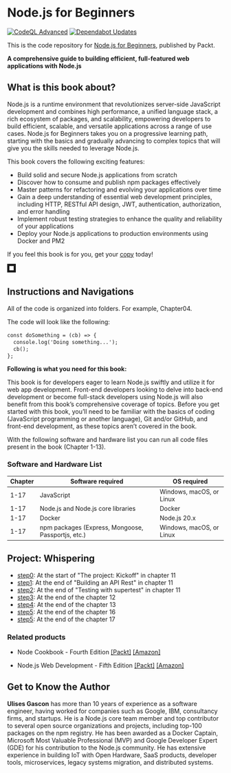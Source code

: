 # Node.js for Beginners

[![CodeQL Advanced](https://github.com/ibiscum/NodeJS-for-Beginners/actions/workflows/codeql.yml/badge.svg)](https://github.com/ibiscum/NodeJS-for-Beginners/actions/workflows/codeql.yml)
[![Dependabot Updates](https://github.com/ibiscum/NodeJS-for-Beginners/actions/workflows/dependabot/dependabot-updates/badge.svg)](https://github.com/ibiscum/NodeJS-for-Beginners/actions/workflows/dependabot/dependabot-updates)

<a href="https://www.packtpub.com/product/nodejs-for-beginners/9781803245171"><img src="https://content.packt.com/B21678/cover_image_small.jpg" alt="" height="256px" align="right"></a>

This is the code repository for [Node.js for Beginners](https://www.packtpub.com/product/nodejs-for-beginners/9781803245171), published by Packt.

**A comprehensive guide to building efficient, full-featured web applications with Node.js**

## What is this book about?
Node.js is a runtime environment that revolutionizes server-side JavaScript development and combines high performance, a unified language stack, a rich ecosystem of packages, and scalability, empowering developers to build efficient, scalable, and versatile applications across a range of use cases. Node.js for Beginners takes you on a progressive learning path, starting with the basics and gradually advancing to complex topics that will give you the skills needed to leverage Node.js.
	
This book covers the following exciting features:
* Build solid and secure Node.js applications from scratch
* Discover how to consume and publish npm packages effectively
* Master patterns for refactoring and evolving your applications over time
* Gain a deep understanding of essential web development principles, including HTTP, RESTful API design, JWT, authentication, authorization, and error handling
* Implement robust testing strategies to enhance the quality and reliability of your applications
* Deploy your Node.js applications to production environments using Docker and PM2

If you feel this book is for you, get your [copy](https://www.amazon.com/dp/1803245174) today! 

<a href="https://www.packtpub.com/?utm_source=github&utm_medium=banner&utm_campaign=GitHubBanner"><img src="https://raw.githubusercontent.com/PacktPublishing/GitHub/master/GitHub.png" 
alt="https://www.packtpub.com/" border="5" /></a>


## Instructions and Navigations
All of the code is organized into folders. For example, Chapter04.

The code will look like the following:
```
const doSomething = (cb) => {
  console.log('Doing something...');
  cb();
};
```

**Following is what you need for this book:**

This book is for developers eager to learn Node.js swiftly and utilize it for web app development. Front-end developers looking to delve into back-end development or become full-stack developers using Node.js will also benefit from this book’s comprehensive coverage of topics. Before you get started with this book, you’ll need to be familiar with the basics of coding (JavaScript programming or another language), Git and/or GitHub, and front-end development, as these topics aren’t covered in the book.

With the following software and hardware list you can run all code files present in the book (Chapter 1-13).

### Software and Hardware List

| Chapter  | Software required                                     | OS required                      |
| -------- | ------------------------------------------------------| ---------------------------------|
| 1-17     | JavaScript                                            | Windows, macOS, or Linux         |
| 1-17     | Node.js and Node.js core libraries                    | Docker                           |
| 1-17     | Docker                                                | Node.js 20.x                     |
| 1-17     | npm packages (Express, Mongoose, Passportjs, etc.)    | Windows, macOS, or Linux         |

## Project: Whispering

- [step0](step0/): At the start of "The project: Kickoff" in chapter 11
- [step1](step1/): At the end of "Building an API Rest" in chapter 11
- [step2](step2/): At the end of "Testing with supertest" in chapter 11
- [step3](step3/): At the end of the chapter 12
- [step4](step4/): At the end of the chapter 13
- [step5](step5/): At the end of the chapter 16
- [step5](step6/): At the end of the chapter 17


### Related products <Other books you may enjoy>
* Node Cookbook - Fourth Edition [[Packt]](https://www.packtpub.com/product/node-cookbook-fourth-edition/9781838558758) [[Amazon]](https://www.amazon.com/dp/1838558756)

* Node.js Web Development - Fifth Edition [[Packt]](https://www.packtpub.com/product/nodejs-web-development-fifth-edition/9781838987572) [[Amazon]](https://www.amazon.com/dp/1838987576)

## Get to Know the Author
**Ulises Gascon**
has more than 10 years of experience as a software engineer, having worked for companies such as Google, IBM, consultancy firms, and startups. He is a Node.js core team member and top contributor to several open source organizations and projects, including top-100 packages on the npm registry.
He has been awarded as a Docker Captain, Microsoft Most Valuable Professional (MVP) and Google Developer Expert (GDE) for his contribution to the Node.js community. He has extensive experience in building IoT with Open Hardware, SaaS products, developer tools, microservices, legacy systems migration, and distributed systems.
